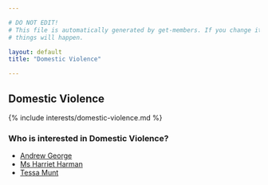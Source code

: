 ```yaml
---

# DO NOT EDIT!
# This file is automatically generated by get-members. If you change it, bad
# things will happen.

layout: default
title: "Domestic Violence"

---
```


## Domestic Violence

{% include interests/domestic-violence.md %}

### Who is interested in Domestic Violence?


* [Andrew George](/members/andrew-george.html)
* [Ms Harriet Harman](/members/ms-harriet-harman.html)
* [Tessa Munt](/members/tessa-munt.html)
